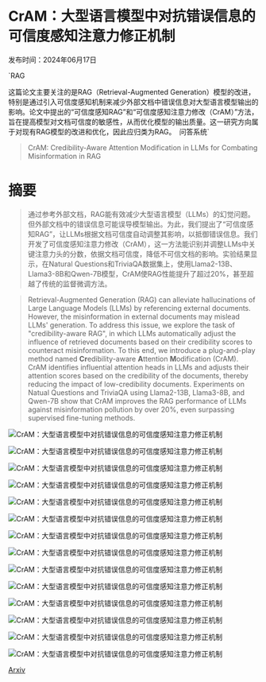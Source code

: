 # CrAM：大型语言模型中对抗错误信息的可信度感知注意力修正机制

发布时间：2024年06月17日

`RAG

这篇论文主要关注的是RAG（Retrieval-Augmented Generation）模型的改进，特别是通过引入可信度感知机制来减少外部文档中错误信息对大型语言模型输出的影响。论文中提出的“可信度感知RAG”和“可信度感知注意力修改（CrAM）”方法，旨在提高模型对文档可信度的敏感性，从而优化模型的输出质量。这一研究方向属于对现有RAG模型的改进和优化，因此应归类为RAG。` `问答系统`

> CrAM: Credibility-Aware Attention Modification in LLMs for Combating Misinformation in RAG

# 摘要

> 通过参考外部文档，RAG能有效减少大型语言模型（LLMs）的幻觉问题。但外部文档中的错误信息可能误导模型输出。为此，我们提出了“可信度感知RAG”，让LLMs根据文档可信度自动调整其影响，以抵御错误信息。我们开发了可信度感知注意力修改（CrAM），这一方法能识别并调整LLMs中关键注意力头的分数，依据文档可信度，降低不可信文档的影响。实验结果显示，在Natural Questions和TriviaQA数据集上，使用Llama2-13B、Llama3-8B和Qwen-7B模型，CrAM使RAG性能提升了超过20%，甚至超越了传统的监督微调方法。

> Retrieval-Augmented Generation (RAG) can alleviate hallucinations of Large Language Models (LLMs) by referencing external documents. However, the misinformation in external documents may mislead LLMs' generation. To address this issue, we explore the task of "credibility-aware RAG", in which LLMs automatically adjust the influence of retrieved documents based on their credibility scores to counteract misinformation. To this end, we introduce a plug-and-play method named $\textbf{Cr}$edibility-aware $\textbf{A}$ttention $\textbf{M}$odification (CrAM). CrAM identifies influential attention heads in LLMs and adjusts their attention scores based on the credibility of the documents, thereby reducing the impact of low-credibility documents. Experiments on Natual Questions and TriviaQA using Llama2-13B, Llama3-8B, and Qwen-7B show that CrAM improves the RAG performance of LLMs against misinformation pollution by over 20%, even surpassing supervised fine-tuning methods.

![CrAM：大型语言模型中对抗错误信息的可信度感知注意力修正机制](../../../paper_images/2406.11497/x1.png)

![CrAM：大型语言模型中对抗错误信息的可信度感知注意力修正机制](../../../paper_images/2406.11497/x2.png)

![CrAM：大型语言模型中对抗错误信息的可信度感知注意力修正机制](../../../paper_images/2406.11497/x3.png)

![CrAM：大型语言模型中对抗错误信息的可信度感知注意力修正机制](../../../paper_images/2406.11497/x4.png)

![CrAM：大型语言模型中对抗错误信息的可信度感知注意力修正机制](../../../paper_images/2406.11497/x5.png)

![CrAM：大型语言模型中对抗错误信息的可信度感知注意力修正机制](../../../paper_images/2406.11497/x6.png)

![CrAM：大型语言模型中对抗错误信息的可信度感知注意力修正机制](../../../paper_images/2406.11497/x7.png)

![CrAM：大型语言模型中对抗错误信息的可信度感知注意力修正机制](../../../paper_images/2406.11497/x8.png)

![CrAM：大型语言模型中对抗错误信息的可信度感知注意力修正机制](../../../paper_images/2406.11497/x9.png)

![CrAM：大型语言模型中对抗错误信息的可信度感知注意力修正机制](../../../paper_images/2406.11497/x10.png)

![CrAM：大型语言模型中对抗错误信息的可信度感知注意力修正机制](../../../paper_images/2406.11497/x11.png)

![CrAM：大型语言模型中对抗错误信息的可信度感知注意力修正机制](../../../paper_images/2406.11497/x12.png)

![CrAM：大型语言模型中对抗错误信息的可信度感知注意力修正机制](../../../paper_images/2406.11497/x13.png)

![CrAM：大型语言模型中对抗错误信息的可信度感知注意力修正机制](../../../paper_images/2406.11497/x14.png)

[Arxiv](https://arxiv.org/abs/2406.11497)